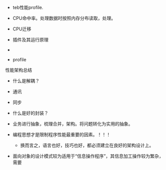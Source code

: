 - teb性能profile.

- CPU命中率。处理数据时按照内存分布读取，处理。
- CPU迁移

- 插件及其运行原理
- 
- profile

性能架构总结
- 什么是解耦？
- 通讯
- 同步
- 什么是好的封装？
- 业务进行抽象，梳理合并，架构。将问题转化为实用的抽象。

- 编程思想才是限制程序性能最重要的因素。！！！
	- 换而言之，语言也好，技巧也好，都必须建立在良好的架构设计上。

- 面向对象的设计模式较为适用于“信息操作程序”，其信息加工操作较为繁杂，需要


